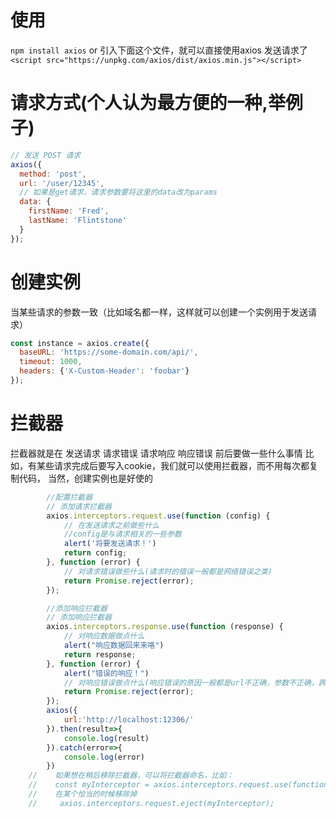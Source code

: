 # 使用
```npm install axios```
or
引入下面这个文件，就可以直接使用axios 发送请求了
```<script src="https://unpkg.com/axios/dist/axios.min.js"></script>```
# 请求方式(个人认为最方便的一种,举例子)
```js
// 发送 POST 请求
axios({
  method: 'post',
  url: '/user/12345',
  // 如果是get请求，请求参数要将这里的data改为params
  data: {
    firstName: 'Fred',
    lastName: 'Flintstone'
  }
});
```
# 创建实例
当某些请求的参数一致（比如域名都一样，这样就可以创建一个实例用于发送请求）
```js
const instance = axios.create({
  baseURL: 'https://some-domain.com/api/',
  timeout: 1000,
  headers: {'X-Custom-Header': 'foobar'}
});
```
# 拦截器
拦截器就是在 发送请求 请求错误 请求响应 响应错误 前后要做一些什么事情
比如，有某些请求完成后要写入cookie，我们就可以使用拦截器，而不用每次都复制代码，
当然，创建实例也是好使的
```js
        //配置拦截器
        // 添加请求拦截器
        axios.interceptors.request.use(function (config) {
            // 在发送请求之前做些什么
            //config是与请求相关的一些参数
            alert('将要发送请求！')
            return config;
        }, function (error) {
            // 对请求错误做些什么(请求时的错误一般都是网络错误之类)
            return Promise.reject(error);
        });

        //添加响应拦截器
        // 添加响应拦截器
        axios.interceptors.response.use(function (response) {
            // 对响应数据做点什么
            alert("响应数据回来来咯")
            return response;
        }, function (error) {
            alert("错误的响应！")
            // 对响应错误做点什么(响应错误的原因一般都是url不正确，参数不正确，跨域等问题)
            return Promise.reject(error);
        });
        axios({
            url:'http://localhost:12306/'
        }).then(result=>{
            console.log(result)
        }).catch(error=>{
            console.log(error)
        })
    //    如果想在稍后移除拦截器，可以将拦截器命名，比如：
    //    const myInterceptor = axios.interceptors.request.use(function () {/*...*/});
    //    在某个恰当的时候移除掉
    //     axios.interceptors.request.eject(myInterceptor);
```